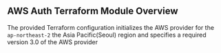 ## AWS Auth Terraform Module Overview
 
The provided Terraform configuration initializes the AWS provider for the `ap-northeast-2` the Asia Pacific(Seoul) region and specifies a required version 3.0 of the AWS provider
